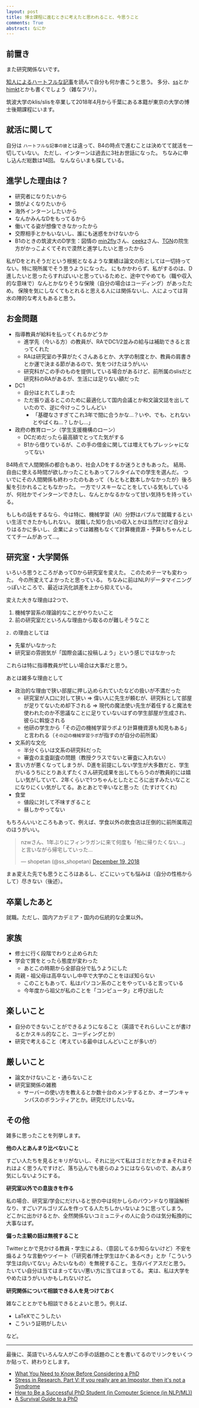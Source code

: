 ```yaml
---
layout: post
title: 博士課程に進むときに考えたと思われること、今思うこと
comments: True
abstract: なにか
---
```


## 前置き

また研究関係ないです。

[知人によるハートフルな記事](https://blog.makky.io/articles/2018/12/18/d/)を読んで自分も何か書こうと思う。
多分、[ss](https://twitter.com/ss_shopetan)とか[himkt](https://twitter.com/himkt/)とかも書くでしょう（雑なフリ）。

筑波大学のklis/slisを卒業して2018年4月から千葉にある本籍が東京の大学の博士後期課程にいます。

## 就活に関して

自分は `ハートフルな記事の彼`とは違って、B4の時点で進むことは決めてて就活を一切していない。
ただし、インターンは過去に3社お世話になった。
ちなみに申し込んだ総数は14回。
なんならいまも探している。

## 進学した理由は？

- 研究者になりたいから
- 頭がよくなりたいから
- 海外インターンしたいから
- なんかみんなDをもってるから
- 働いてる姿が想像できなかったから
- 交際相手とかもいないし、誰にも迷惑をかけないから
- B1のときの筑波大のD学生：図情の [min2fly](https://twitter.com/min2fly)さん、[ceekz](https://twitter.com/ceekz)さん、[TGN](http://tgn.official.jp/">http://tgn.official.jp/)の院生方がかっこよくてそれで漠然と進学したいと思ったから

私がDをとれそうだという根拠となるような業績は論文の形としては一切持ってない。特に現所属でそう思うようになった。
にもかかわらず、私がするのは、D進したいと思ったらすればいいと思っているためと、途中でやめても（職や収入的な意味で）なんとかなりそうな保険（自分の場合はコーディング）があったため。
保険を気にしなくてもとれると思える人には関係ないし、人によっては背水の陣的な考えもあると思う。

## お金問題

- 指導教員が給料を払ってくれるかどうか
  - 進学先（今いる方）の教員が、RAでDC1/2並みの給与は補助できると言ってくれた
  - RAは研究室の予算がたくさんあるとか、大学の制度とか、教員の肩書きとか運で決まる節があるので、気をつけたほうがいい
  - 研究科がこの手のものを提供している場合があるけど、前所属のslisだと研究科のRAがあるが、生活には足りない額だった
- DC1 
  - 自分はとれてしまった
  - ただ振り返るとこのために最適化して国内会議とか和文論文誌を出していたので、逆に今けっこうしんどい
    - 「基礎なさすぎてこれ3年で間に合うかな…？いや、でも、とれないとやばくね…？しかし…」
- 政府の教育ローン（学生支援機構のローン）
  - DCだめだったら最高額でとってた気がする
  - B1から借りているが、この手の借金に関しては増えてもプレッシャになってない

B4時点で人間関係の都合もあり、社会人Dをするか迷うときもあった。
結局、自由に使える時間が欲しかったこともあってフルタイムでの学生を選んだ。
ついでにその人間関係も終わったのもあって（もともと数本しかなかったが）後ろ髪を引かれることもなかった。
一方でリスキーなことをしている気もしているが、何社かでインターンできたし、なんとかなるかなって甘い気持ちを持っている。

もしもの話をするなら、今は特に、機械学習（AI）分野はバブルで就職するといい生活できたかもしれない。
就職した知り合いの収入とかは当然だけど自分よりはるかに多いし、企業によっては雑務もなくて計算機資源・予算もちゃんとしててチームがあって…。

## 研究室・大学関係

いろいろ思うところがあってDから研究室を変えた。
このためテーマも変わった。
今の所変えてよかったと思っている。
ちなみに前はNLP/データマイニングっぽいところで、最近は汎化誤差を上から抑えている。

変えた大きな理由は2つで、

1. 機械学習系の理論的なことがやりたいこと
2. 前の研究室だといろんな理由から取るのが難しそうなこと

`2.` の理由としては

  - 先輩がいなかった
  - 研究室の雰囲気が「国際会議に投稿しよう」という感じではなかった

これらは特に指導教員が忙しい場合は大事だと思う。

あとは雑多な理由として

- 政治的な理由で狭い部屋に押し込められていたなどの扱いが不満だった
  - 研究室が人口に対して狭い => 偉い人に先生が頼むが、研究科として部屋が足りてないため却下される => 現代の魔法使い先生が着任すると魔法を使われたのか不思議なことに足りていないはずの学生部屋が生成され、彼らに斡旋される
  - 他研の学生から「その辺の機械学習ラボより計算機資源も知見もある」と言われる（`その辺の機械学習ラボ`が指すのが自分の前所属）
- 文系的な文化
  - 半分くらいは文系の研究科だった
  - 審査の主査副査の問題（教授クラスでないと審査に入れない）
- 言い方が悪くなってしまうが、D進を前提にしない学生が大多数だと、学生がいるうちにとりあえずたくさん研究成果を出してもらうのが教員的には嬉しい気がしていて、2年くらいで1つちゃんとしたところに出すみたいなことになりにくい気がしてる。あとあとで辛いなと思った（たすけてくれ）
- 食堂
  - 値段に対して不味すぎること
  - 昼しかやってない

もちろんいいところもあって、例えば、学食以外の飲食店は圧倒的に前所属周辺のほうがいい。
<blockquote class="twitter-tweet" data-lang="en"><p lang="ja" dir="ltr">nzwさん、1年ぶりにフィンラガンに来て何度も「柏に帰りたくない…」と言いながら帰宅していった…</p>&mdash; shopetan (@ss_shopetan) <a href="https://twitter.com/ss_shopetan/status/1075401267030052865?ref_src=twsrc%5Etfw">December 19, 2018</a></blockquote>
<script async src="https://platform.twitter.com/widgets.js" charset="utf-8"></script>

まぁ変えた先でも思うところはあるし、どこにいっても悩みは（自分の性格からして）尽きない（後述）。

## 卒業したあと

就職。ただし、国内アカデミア・国内の伝統的な企業以外。

## 家族

- 修士に行く段階でわりと止められた
- 学会で賞をとったら態度が変わった
  - あとこの時期から全部自分で払うようにした
- 両親・祖父母は高卒ないし中卒で大学のことをほぼ知らない
  - このこともあって、私はパソコン系のことをやっていると言っている
  - 今年度から祖父が私のことを「コンピュータ」と呼び出した

## 楽しいこと

- 自分のできないことができるようになること（英語でそれらしいことが書けるとかスキル的なこと、コーディングとか）
- 研究で考えること（考えている最中はしんどいことが多いが）

## 厳しいこと

- 論文かけないこと・通らないこと
- 研究室関係の雑務
  - サーバーの使い方を教えるとか数十台のメンテするとか、オープンキャンパスのボランティアとか。研究だけしたいな。

## その他

雑多に思ったことを列挙します。

**他の人とあんまり比べないこと**

すごい人たちを見るとキリがないし、それに比べて私はゴミだとかまぁそれはそれはよく思うんですけど、落ち込んでも彼らのようにはならないので、あんまり気にしないようにする。

**研究室以外での息抜きを作る**

私の場合、研究室/学会にだけいると世の中は何かしらのバウンドなり理論解析なり、すごいアルゴリズムを作ってる人たちしかいないように思ってしまう。
どこかに出かけるとか、全然関係ないコミュニティの人に会うのは気分転換的に大事なはず。

**偏った主観の話は無視すること**

Twitterとかで見かける教員・学生による、（意図してるか知らないけど）不安を煽るような言動やツイート（「研究者/博士学生はかくあるべき」とか「こういう学生は向いてない」みたいなもの）を無視すること。
生存バイアスだと思う。
たいてい自分は当てはまってない/悪い方に当てはまってる。
実は、私は大学をやめたほうがいいかもしれないけど。

**研究関係について相談できる人を見つけておく**

雑なこととかでも相談できるとよいと思う。例えば、

- LaTeXでこうしたい
- こういう証明がしたい

など。

---

最後に、英語でいろんな人がこの手の話題のことを書いてるのでリンクをいくつか貼って、終わりとします。

- [What You Need to Know Before Considering a PhD](https://www.fast.ai/2018/08/27/grad-school/)
- [Stress in Research. Part V: If you really are an Impostor, then it's not a Syndrome](http://www.theexclusive.org/2018/09/impostor.html)
- [How to Be a Successful PhD Student (in Computer Science (in NLP/ML))](https://people.cs.umass.edu/~wallach/how_to_be_a_successful_phd_student.pdf)
- [A Survival Guide to a PhD](http://karpathy.github.io/2016/09/07/phd/)
